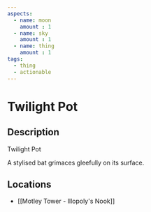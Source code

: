 ```yaml
---
aspects: 
  - name: moon
    amount : 1
  - name: sky
    amount : 1
  - name: thing
    amount : 1
tags:
  - thing
  - actionable
---
```


# Twilight Pot

## Description
Twilight Pot

A stylised bat grimaces gleefully on its surface.
## Locations
- [[Motley Tower - Illopoly's Nook]]